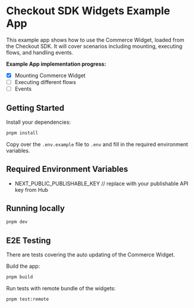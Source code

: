 # Checkout SDK Widgets Example App

This example app shows how to use the Commerce Widget, loaded from the Checkout SDK. It will cover scenarios including mounting, executing flows, and handling events.

**Example App implementation progress:**
- [x] Mounting Commerce Widget
- [ ] Executing different flows
- [ ] Events

## Getting Started

Install your dependencies:

```bash
pnpm install
```

Copy over the `.env.example` file to `.env` and fill in the required environment variables.

## Required Environment Variables

- NEXT_PUBLIC_PUBLISHABLE_KEY // replace with your publishable API key from Hub

## Running locally

```bash
pnpm dev
```

## E2E Testing

There are tests covering the auto updating of the Commerce Widget.

Build the app:

```bash
pnpm build
```

Run tests with remote bundle of the widgets:

```bash
pnpm test:remote
```